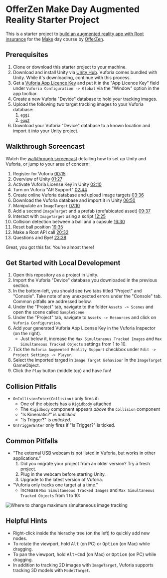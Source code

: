 # OfferZen Make Day Augmented Reality Starter Project

This is a starter project to [build an augmented reality app with Root insurance](https://make.offerzen.com/course/root-insurance-augmented-reality) for the [Make](https://make.offerzen.com/) day course by [OfferZen](https://www.offerzen.com/).

## Prerequisites

1. Clone or download this starter project to your machine.
1. Download and install Unity via [Unity Hub](https://unity3d.com/get-unity/download). Vuforia comes bundled with Unity. While it's downloading, continue with this process.
1. Get a [Vuforia App Licence Key](https://developer.vuforia.com/vui/auth/register) and put it in the "App Licence Key" field under `Vuforia Configuration -> Global` via the "Window" option in the app toolbar.
1. Create a new Vuforia "Device" database to hold your tracking images.
1. Upload the following two target tracking images to your Vuforia database:
   1. [`egg1`](https://github.com/OfferZen-Make/arinsuretech-kicker/blob/master/Assets/egg1.jpeg)
   1. [`egg2`](https://github.com/OfferZen-Make/arinsuretech-kicker/blob/master/Assets/egg2.jpeg)
1. Download your Vuforia "Device" database to a known location and import it into your Unity project.

## Walkthrough Screencast

Watch the [walkthrough screencast](https://drive.google.com/a/fireid.com/file/d/1J9nmuZbas7Fu9cUyj-eBiqYLIi1205Wq/view) detailing how to set up Unity and Vuforia, or jump to your area of concern:

1. Register for Vuforia [00:15](https://drive.google.com/file/d/1J9nmuZbas7Fu9cUyj-eBiqYLIi1205Wq/view?t=0m15s)
1. Overview of Unity [01:27](https://drive.google.com/file/d/1J9nmuZbas7Fu9cUyj-eBiqYLIi1205Wq/view?t=1m17s)
1. Activate Vuforia License Key in Unity [02:10](https://drive.google.com/file/d/1J9nmuZbas7Fu9cUyj-eBiqYLIi1205Wq/view?t=2m10s)
1. Turn on Vuforia "AR Support" [02:44](https://drive.google.com/file/d/1J9nmuZbas7Fu9cUyj-eBiqYLIi1205Wq/view?t=2m44s)
1. Create online Vuforia database and upload image targets [03:36](https://drive.google.com/file/d/1J9nmuZbas7Fu9cUyj-eBiqYLIi1205Wq/view?t=3m36s)
1. Download the Vuforia database and import it in Unity [06:50](https://drive.google.com/file/d/1J9nmuZbas7Fu9cUyj-eBiqYLIi1205Wq/view?t=6m50s)
1. Manipulate an `ImageTarget` [07:10](https://drive.google.com/file/d/1J9nmuZbas7Fu9cUyj-eBiqYLIi1205Wq/view?t=7m10s)
1. Add a second `ImageTarget` and a prefab (prefabicated asset) [09:37](https://drive.google.com/file/d/1J9nmuZbas7Fu9cUyj-eBiqYLIi1205Wq/view?t=9m37s)
1. Interact with `ImageTarget` using a script [12:25](https://drive.google.com/file/d/1J9nmuZbas7Fu9cUyj-eBiqYLIi1205Wq/view?t=12m25s)
1. Collision detection between a ball and a capsule [16:30](https://drive.google.com/file/d/1J9nmuZbas7Fu9cUyj-eBiqYLIi1205Wq/view?t=16m30s)
1. Reset ball position [19:35](https://drive.google.com/file/d/1J9nmuZbas7Fu9cUyj-eBiqYLIi1205Wq/view?t=19m35s)
1. Make a Root API call [20:32](https://drive.google.com/file/d/1J9nmuZbas7Fu9cUyj-eBiqYLIi1205Wq/view?t=20m32s)
1. Questions and Bye! [23:38](https://drive.google.com/file/d/1J9nmuZbas7Fu9cUyj-eBiqYLIi1205Wq/view?t=23m38s)

Great, you got this far. You're almost there!

## Get Started with Local Development

1. Open this repository as a project in Unity.
1. Import the Vuforia "Device" database you downloaded in the previous section.
1. In the bottom-left, you should see two tabs titled "Project" and "Console". Take note of any unexpected errors under the "Console" tab. Common pitfalls are addressed below.
1. Under the "Project" tab, navigate to the folder `Assets -> Scenes` and open the scene called `SampleScene`.
1. Under the "Project" tab, navigate to `Assets -> Resources` and click on `Vuforia Configuration`.
1. Add your generated Vuforia App License Key in the Vuforia Inspector (on the right).
   - Just below it, increase the `Max Simultaneous Tracked Images` and `Max Simultaneous Tracked Objects` settings from 1 to 10.
1. Tick the `Vuforia Augmented Reality Support` checkbox under `Edit -> Project Settings -> Player`.
1. Select the imported targed in `Image Target Behaviour` In the `ImageTarget` GameObject.
1. Click the `Play` button (middle top) and have fun!

## Collision Pitfalls

 - `OnCollisionEnter(Collision)` only fires if:
   - One of the objects has a `Rigidbody` attached
   - The `Rigidbody` component appears *above* the `Collision` component
   - "Is Kinematic?" is *unticked*
   - "Is Trigger?" is *unticked*.
 - `OnTriggerEnter` only fires if "Is Trigger?" is ticked. 

## Common Pitfalls

 - "The external USB webcam is not listed in Vuforia, but works in other applications."
   1. Did you migrate your project from an older version? Try a fresh project.
   2. Plug in the webcam before starting Unity.
   3. Upgrade to the latest version of Vuforia.  
 - "Vuforia only tracks one target at a time."
   - Increase `Max Simultaneous Tracked Images` and `Max Simultaneous Tracked Objects` from 1 to 10:

![Where to change maximum simultaneous image tracking](docs/images/max-tracking-screenshot.png)

## Helpful Hints
 
 - Right-click inside the hierachy tree (on the left) to quickly add new nodes.
 - To rotate the viewport, hold <kbd>Alt</kbd> (on PC) or <kbd>Option</kbd> (on Mac) while dragging.
 - To pan the viewport, hold <kbd>Alt+Cmd</kbd> (on Mac) or <kbd>Option</kbd> (on PC) while dragging.
 - In addition to tracking 2D images with `ImageTarget`, Vuforia supports tracking 3D models with `ModelTarget`. 
